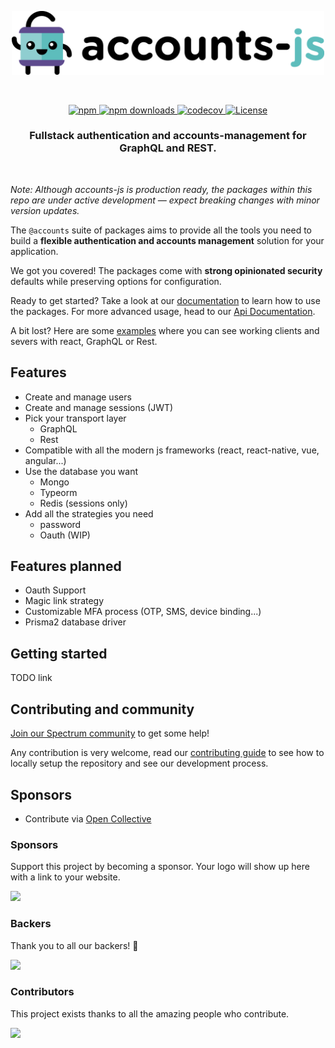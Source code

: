 <p align="center">
  <a href="https://www.accountsjs.com">
    <img alt="accounts-js logo" src="https://github.com/accounts-js/accounts/blob/master/website/static/img/logo.png?raw=true" width="500">
  </a>
</p>

<br>

<p align="center">
  <a href="https://www.npmjs.com/package/@accounts/server">
   <img alt="npm" src="https://img.shields.io/npm/v/@accounts/server">
  </a>
  <a href="https://github.com/accounts-js/accounts/blob/master/LICENSE">
   <img alt="npm downloads" src="https://img.shields.io/npm/dm/@accounts/server">
  </a>
  <a href="https://codecov.io/gh/accounts-js/accounts">
   <img alt="codecov" src="https://img.shields.io/codecov/c/github/accounts-js/accounts">
  </a>
  <a href="https://github.com/accounts-js/accounts/blob/master/LICENSE">
   <img alt="License" src="https://img.shields.io/github/license/accounts-js/accounts">
  </a>
</p>

<h3 align="center">
  Fullstack authentication and accounts-management for GraphQL and REST.
</h3>

<br>

_Note: Although accounts-js is production ready, the packages within this repo are under active development — expect breaking changes with minor version updates._

The `@accounts` suite of packages aims to provide all the tools you need to build a **flexible authentication and accounts management** solution for your application.

We got you covered! The packages come with **strong opinionated security** defaults while preserving options for configuration.

Ready to get started? Take a look at our [documentation](https://accounts-js.netlify.com/docs/getting-started) to learn how to use the packages. For more advanced usage, head to our [Api Documentation](https://accounts-js.netlify.com/docs/api/server/index).

A bit lost? Here are some [examples](https://github.com/accounts-js/accounts/tree/master/examples) where you can see working clients and severs with react, GraphQL or Rest.

## Features

- Create and manage users
- Create and manage sessions (JWT)
- Pick your transport layer
  - GraphQL
  - Rest
- Compatible with all the modern js frameworks (react, react-native, vue, angular...)
- Use the database you want
  - Mongo
  - Typeorm
  - Redis (sessions only)
- Add all the strategies you need
  - password
  - Oauth (WIP)

## Features planned

- Oauth Support
- Magic link strategy
- Customizable MFA process (OTP, SMS, device binding...)
- Prisma2 database driver

## Getting started

TODO link

## Contributing and community

[Join our Spectrum community](https://spectrum.chat/accounts-js) to get some help!

Any contribution is very welcome, read our [contributing guide](CONTRIBUTING.md) to see how to locally setup the repository and see our development process.

## Sponsors

- Contribute via [Open Collective](https://opencollective.com/accounts-js)

### Sponsors

Support this project by becoming a sponsor. Your logo will show up here with a link to your website.

<a href="https://github.com/accounts-js/accounts/graphs/contributors"><img src="https://opencollective.com/accounts-js/sponsors.svg?width=890" /></a>

### Backers

Thank you to all our backers! 🙏

<a href="https://opencollective.com/accounts-js#backers" target="_blank"><img src="https://opencollective.com/accounts-js/backers.svg?width=890" /></a>

### Contributors

This project exists thanks to all the amazing people who contribute.

<a href="https://github.com/accounts-js/accounts/graphs/contributors"><img src="https://opencollective.com/accounts-js/contributors.svg?width=890" /></a>
